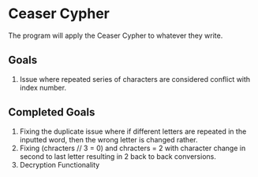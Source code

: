 # Ceaser Cypher
 The program will apply the Ceaser Cypher to whatever they write.

## Goals
1) Issue where repeated series of characters are considered conflict with index number. 

## Completed Goals
1) Fixing the duplicate issue where if different letters are repeated in the inputted word, then the wrong letter is changed rather.
2) Fixing (chracters // 3 = 0) and chracters = 2 with character change in second to last letter resulting in 2 back to back conversions. 
3) Decryption Functionality
